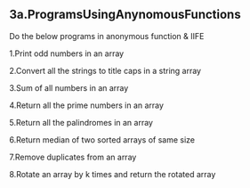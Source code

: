 3a.ProgramsUsingAnynomousFunctions
--------------------------------------------------------

Do the below programs in anonymous function & IIFE

1.Print odd numbers in an array 

2.Convert all the strings to title caps in a string array

3.Sum of all numbers in an array

4.Return all the prime numbers in an array

5.Return all the palindromes in an array

6.Return median of two sorted arrays of same size 

7.Remove duplicates from an array

8.Rotate an array by k times and return the rotated array

